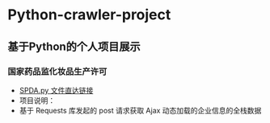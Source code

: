 # Python-crawler-project

## 基于Python的个人项目展示<br>

###  国家药品监化妆品生产许可
- [SPDA.py 文件直达链接](https://github.com/AsuraNaraka/Python-crawler-project/blob/672a888015a652813d0ae202d3cc25f4258842dc/%E5%9B%BD%E5%AE%B6%E8%8D%AF%E5%93%81%E7%9B%91%E5%8C%96%E5%A6%86%E5%93%81%E7%94%9F%E4%BA%A7%E8%AE%B8%E5%8F%AF/SPDA.py)
- 项目说明：
- 基于 Requests 库发起的 post 请求获取 Ajax 动态加载的企业信息的全栈数据





